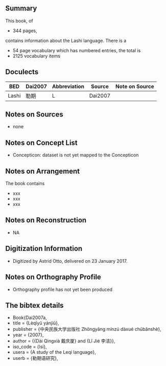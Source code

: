 ## Summary

This book, of 
* 344 pages, 

contains information about the Lashi language. 
There is a
* 54 page vocabulary 
which has numbered entries, the total is 
* 2125 vocabulary items

## Doculects

BED | Dai2007 | Abbreviation | Source | Note on Source
--- | --- | --- | --- | ---
Lashi | 勒期 | L | Dai2007 | 

## Notes on Sources

* none 

## Notes on Concept List

* Concepticon: dataset is not yet mapped to the Concepticon

## Notes on Arrangement

The book contains

* xxx
* xxx
* xxx 

## Notes on Reconstruction

* NA

## Digitization Information

* Digitized by Astrid Otto, delivered on 23 January 2017.

## Notes on Orthography Profile

* Orthography profile has not yet been produced

## The bibtex details

* Book{Dai2007a,
* title     = {Lèqīyǔ yánjiū},
* publisher = {中央民族大学出版社 Zhōngyāng mínzú dàxué chūbǎnshè},
* year      = {2007},
* author    = {{Dài Qìngxià 戴庆厦} and {Lǐ Jié 李洁}},
* iso_code  = {lsi},
* usera     = {A study of the Leqi language},
* userb     = {勒期语研究},
